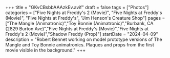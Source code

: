 +++
title = "GKvCBsbbAAAzkEv.avif"
draft = false
tags = ["Photos"]
categories = ["Five Nights at Freddy's 2 (Movie)", "Five Nights at Freddy's (Movie)", "Five Nights at Freddy's", "Jim Henson's Creature Shop"]
pages = ["The Mangle (Animatronic)","Toy Bonnie (Animatronic)","Burbank, CA (2829 Burton Ave)","Five Nights at Freddy's (Movie)","Five Nights at Freddy's 2 (Movie)","Shadow Freddy (Prop)"]
startDate = "2024-04-09"
description = "Robert Bennet working on model prototype versions of The Mangle and Toy Bonnie animatronics. Plaques and props from the first movie visible in the background."
+++
